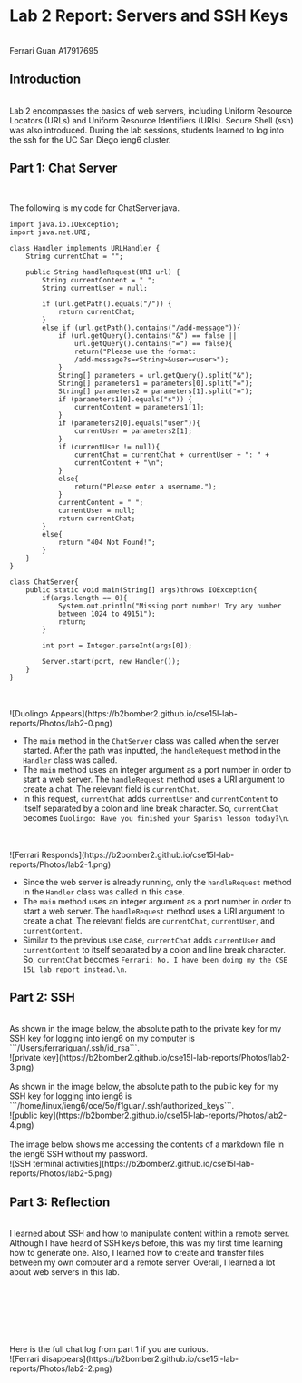 # Lab 2 Report: Servers and SSH Keys

<br />
Ferrari Guan A17917695
<br />

## Introduction
<br />
Lab 2 encompasses the basics of web servers, including Uniform Resource Locators (URLs) and Uniform Resource Identifiers (URIs). Secure Shell (ssh) was also introduced. During the lab sessions, students learned to log into the ssh for the UC San Diego ieng6 cluster. 
<br />

## Part 1: Chat Server
<br />

The following is my code for ChatServer.java. 
<br />
```
import java.io.IOException;
import java.net.URI;

class Handler implements URLHandler {
    String currentChat = "";

    public String handleRequest(URI url) {
        String currentContent = " ";
        String currentUser = null;

        if (url.getPath().equals("/")) {
            return currentChat;
        } 
        else if (url.getPath().contains("/add-message")){
            if (url.getQuery().contains("&") == false ||
                url.getQuery().contains("=") == false){
                return("Please use the format:
                /add-message?s=<String>&user=<user>");
            }
            String[] parameters = url.getQuery().split("&");
            String[] parameters1 = parameters[0].split("=");
            String[] parameters2 = parameters[1].split("=");
            if (parameters1[0].equals("s")) {
                currentContent = parameters1[1];
            }
            if (parameters2[0].equals("user")){
                currentUser = parameters2[1];
            }
            if (currentUser != null){
                currentChat = currentChat + currentUser + ": " +
                currentContent + "\n";
            }
            else{
                return("Please enter a username.");
            }
            currentContent = " ";
            currentUser = null;
            return currentChat;
        }
        else{
            return "404 Not Found!";
        }
    }
}

class ChatServer{
    public static void main(String[] args)throws IOException{
        if(args.length == 0){
            System.out.println("Missing port number! Try any number
            between 1024 to 49151");
            return;
        }

        int port = Integer.parseInt(args[0]);

        Server.start(port, new Handler());
    }
}
```

<br />
<br />
![Duolingo Appears](https://b2bomber2.github.io/cse15l-lab-reports/Photos/lab2-0.png)
<br />

* The ```main``` method in the ```ChatServer``` class was called when the server started. After the path was inputted, the ```handleRequest``` method in the ```Handler``` class was called. 
* The ```main``` method uses an integer argument as a port number in order to start a web server. The ```handleRequest``` method uses a URI argument to create a chat. The relevant field is ```currentChat```. 
* In this request, ```currentChat``` adds ```currentUser``` and ```currentContent``` to itself separated by a colon and line break character. So, ```currentChat``` becomes ```Duolingo: Have you finished your Spanish lesson today?\n```. 

<br />
<br />
![Ferrari Responds](https://b2bomber2.github.io/cse15l-lab-reports/Photos/lab2-1.png)
<br />

* Since the web server is already running, only the ```handleRequest``` method in the ```Handler``` class was called in this case. 
* The ```main``` method uses an integer argument as a port number in order to start a web server. The ```handleRequest``` method uses a URI argument to create a chat. The relevant fields are ```currentChat```, ```currentUser```, and ```currentContent```. 
* Similar to the previous use case, ```currentChat``` adds ```currentUser``` and ```currentContent``` to itself separated by a colon and line break character. So, ```currentChat``` becomes ```Ferrari: No, I have been doing my the CSE 15L lab report instead.\n```.  

## Part 2: SSH
<br />
As shown in the image below, the absolute path to the private key for my SSH key for logging into ieng6 on my computer is ```/Users/ferrariguan/.ssh/id_rsa```. 
<br />
![private key](https://b2bomber2.github.io/cse15l-lab-reports/Photos/lab2-3.png)
<br />

<br />
As shown in the image below, the absolute path to the public key for my SSH key for logging into ieng6 is ```/home/linux/ieng6/oce/5o/f1guan/.ssh/authorized_keys```.
<br />
![public key](https://b2bomber2.github.io/cse15l-lab-reports/Photos/lab2-4.png)
<br />

<br />
The image below shows me accessing the contents of a markdown file in the ieng6 SSH without my password. 
<br />
![SSH terminal activities](https://b2bomber2.github.io/cse15l-lab-reports/Photos/lab2-5.png)
<br />

## Part 3: Reflection
<br /> 
I learned about SSH and how to manipulate content within a remote server. Although I have heard of SSH keys before, this was my first time learning how to generate one. Also, I learned how to create and transfer files between my own computer and a remote server. Overall, I learned a lot about web servers in this lab. 
<br />
<br />
<br />
<br />
<br />
<br />
<br />
<br />
Here is the full chat log from part 1 if you are curious. 
<br />
![Ferrari disappears](https://b2bomber2.github.io/cse15l-lab-reports/Photos/lab2-2.png)
